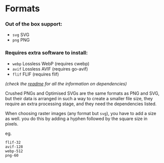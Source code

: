 # Formats

### Out of the box support:

- `svg` SVG
- `png` PNG

### Requires extra software to install:

- `webp` Lossless WebP (requires cwebp)
- `avif` Lossless AVIF (requires go-avif)
- `flif` FLIF (requires flif)

*(check the [readme](../../readme.md) for all the information on dependencies)*

Crushed PNGs and Optimised SVGs are the same formats as PNG and SVG, but their data is arranged in such a way to create a smaller file size, they require an extra processing stage, and they need the dependencies listed.

When choosing raster images (any format but `svg`), you have to add a size as well. you do this by adding a hyphen followed by the square size in pixels.

eg.

```
flif-32
avif-128
webp-512
png-60
```
